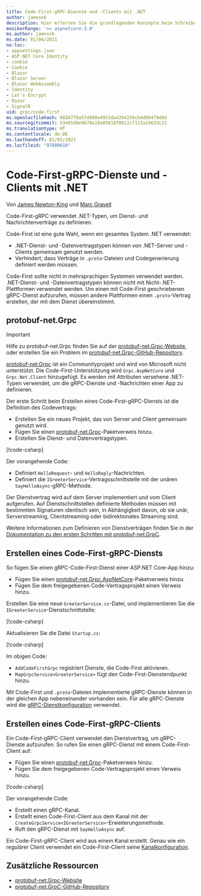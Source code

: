 ```yaml
---
title: Code-First-gRPC-Dienste und -Clients mit .NET
author: jamesnk
description: Hier erlernen Sie die grundlegenden Konzepte beim Schreiben von Code-First-gRPC mit .NET.
monikerRange: '>= aspnetcore-3.0'
ms.author: jamesnk
ms.date: 01/04/2021
no-loc:
- appsettings.json
- ASP.NET Core Identity
- cookie
- Cookie
- Blazor
- Blazor Server
- Blazor WebAssembly
- Identity
- Let's Encrypt
- Razor
- SignalR
uid: grpc/code-first
ms.openlocfilehash: 6856770a57d900a4953dad294236cb4d08479d9d
ms.sourcegitcommit: 53e01d6e9b70a18a05618f0011cf115a16633c21
ms.translationtype: HT
ms.contentlocale: de-DE
ms.lasthandoff: 01/05/2021
ms.locfileid: "97880618"
---
```

# <a name="code-first-grpc-services-and-clients-with-net"></a>Code-First-gRPC-Dienste und -Clients mit .NET

Von [James Newton-King](https://twitter.com/jamesnk) und [Marc Gravell](https://twitter.com/marcgravell)

Code-First-gRPC verwendet .NET-Typen, um Dienst- und Nachrichtenverträge zu definieren.

Code-First ist eine gute Wahl, wenn ein gesamtes System .NET verwendet:

* .NET-Dienst- und -Datenvertragstypen können von .NET-Server und -Clients gemeinsam genutzt werden.
* Verhindert, dass Verträge in `.proto`-Dateien und Codegenerierung definiert werden müssen.

Code-First sollte nicht in mehrsprachigen Systemen verwendet werden. .NET-Dienst- und -Datenvertragstypen können nicht mit Nicht-.NET-Plattformen verwendet werden. Um einen mit Code-First geschriebenen gRPC-Dienst aufzurufen, müssen andere Plattformen einen `.proto`-Vertrag erstellen, der mit dem Dienst übereinstimmt.

## <a name="protobuf-netgrpc"></a>protobuf-net.Grpc

> [!IMPORTANT]
> Hilfe zu protobuf-net.Grpc finden Sie auf der [protobuf-net.Grpc-Website](https://protobuf-net.github.io/protobuf-net.Grpc/), oder erstellen Sie ein Problem im [protobuf-net.Grpc-GitHub-Repository](https://github.com/protobuf-net/protobuf-net.Grpc).

[protobuf-net.Grpc](https://protobuf-net.github.io/protobuf-net.Grpc/) ist ein Communityprojekt und wird von Microsoft nicht unterstützt. Die Code-First-Unterstützung wird `Grpc.AspNetCore` und `Grpc.Net.Client` hinzugefügt. Es werden mit Attributen versehene .NET-Typen verwendet, um die gRPC-Dienste und -Nachrichten einer App zu definieren.

Der erste Schritt beim Erstellen eines Code-First-gRPC-Diensts ist die Definition des Codevertrags:

* Erstellen Sie ein neues Projekt, das von Server und Client gemeinsam genutzt wird.
* Fügen Sie einen [protobuf-net.Grpc](https://www.nuget.org/packages/protobuf-net.Grpc)-Paketverweis hinzu.
* Erstellen Sie Dienst- und Datenvertragstypen.

[!code-csharp[](code-first/Contracts.cs)]

Der vorangehende Code:

* Definiert `HelloRequest`- und `HelloReply`-Nachrichten.
* Definiert die `IGreeterService`-Vertragsschnittstelle mit der unären `SayHelloAsync`-gRPC-Methode.

Der Dienstvertrag wird auf dem Server implementiert und vom Client aufgerufen. Auf Dienstschnittstellen definierte Methoden müssen mit bestimmten Signaturen identisch sein, in Abhängigkeit davon, ob sie unär, Serverstreaming, Clientstreaming oder bidirektionales Streaming sind.

Weitere Informationen zum Definieren von Dienstverträgen finden Sie in der [Dokumentation zu den ersten Schritten mit protobuf-net.GrpC](https://protobuf-net.github.io/protobuf-net.Grpc/gettingstarted).

## <a name="create-a-code-first-grpc-service"></a>Erstellen eines Code-First-gRPC-Diensts

So fügen Sie einen gRPC-Code-First-Dienst einer ASP.NET Core-App hinzu:

* Fügen Sie einen [protobuf-net.Grpc.AspNetCore](https://www.nuget.org/packages/protobuf-net.Grpc.AspNetCore)-Paketverweis hinzu.
* Fügen Sie dem freigegebenen Code-Vertragsprojekt einen Verweis hinzu.

Erstellen Sie eine neue `GreeterService.cs`-Datei, und implementieren Sie die `IGreeterService`-Dienstschnittstelle:

[!code-csharp[](code-first/GreeterService.cs?highlight=1)]

Aktualisieren Sie die Datei `Startup.cs`:

[!code-csharp[](code-first/Startup.cs?highlight=3,17)]

Im obigen Code:

* `AddCodeFirstGrpc` registriert Dienste, die Code-First aktivieren.
* `MapGrpcService<GreeterService>` fügt den Code-First-Dienstendpunkt hinzu.

Mit Code-First und `.proto`-Dateien implementierte gRPC-Dienste können in der gleichen App nebeneinander vorhanden sein. Für alle gRPC-Dienste wird die [gRPC-Dienstkonfiguration](xref:grpc/configuration#configure-services-options) verwendet.

## <a name="create-a-code-first-grpc-client"></a>Erstellen eines Code-First-gRPC-Clients

Ein Code-First-gRPC-Client verwendet den Dienstvertrag, um gRPC-Dienste aufzurufen. So rufen Sie einen gRPC-Dienst mit einem Code-First-Client auf:

* Fügen Sie einen [protobuf-net.Grpc](https://www.nuget.org/packages/protobuf-net.Grpc)-Paketverweis hinzu.
* Fügen Sie dem freigegebenen Code-Vertragsprojekt einen Verweis hinzu.

[!code-csharp[](code-first/Program.cs?highlight=2,4-5)]

Der vorangehende Code:

* Erstellt einen gRPC-Kanal.
* Erstellt einen Code-First-Client aus dem Kanal mit der `CreateGrpcService<IGreeterService>`-Erweiterungsmethode.
* Ruft den gRPC-Dienst mit `SayHelloAsync` auf.

Ein Code-First-gRPC-Client wird aus einem Kanal erstellt. Genau wie ein regulärer Client verwendet ein Code-First-Client seine [Kanalkonfiguration](xref:grpc/configuration#configure-client-options).

## <a name="additional-resources"></a>Zusätzliche Ressourcen

* [protobuf-net.Grpc-Website](https://protobuf-net.github.io/protobuf-net.Grpc/)
* [protobuf-net.GrpC-GitHub-Repository](https://github.com/protobuf-net/protobuf-net.Grpc)
